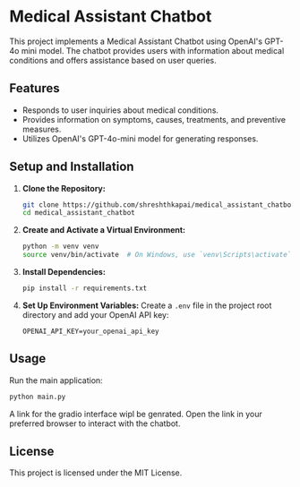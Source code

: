 # Medical Assistant Chatbot

This project implements a Medical Assistant Chatbot using OpenAI's GPT-4o mini model. The chatbot provides users with information about medical conditions and offers assistance based on user queries.

## Features

- Responds to user inquiries about medical conditions.
- Provides information on symptoms, causes, treatments, and preventive measures.
- Utilizes OpenAI's GPT-4o-mini model for generating responses.

## Setup and Installation

1. **Clone the Repository:**
   ```bash
   git clone https://github.com/shreshthkapai/medical_assistant_chatbot.git
   cd medical_assistant_chatbot
   ```

2. **Create and Activate a Virtual Environment:**
   ```bash
   python -m venv venv
   source venv/bin/activate  # On Windows, use `venv\Scripts\activate`
   ```

3. **Install Dependencies:**
   ```bash
   pip install -r requirements.txt
   ```

4. **Set Up Environment Variables:**
   Create a `.env` file in the project root directory and add your OpenAI API key:
   ```
   OPENAI_API_KEY=your_openai_api_key
   ```

## Usage

Run the main application:
```bash
python main.py
```

A link for the gradio interface wipl be genrated. Open the link in your preferred browser to interact with the chatbot.

## License

This project is licensed under the MIT License.
